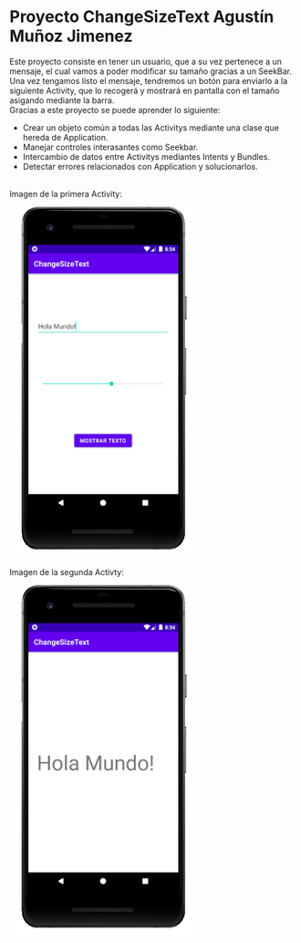 # Proyecto ChangeSizeText Agustín Muñoz Jimenez
Este proyecto consiste en tener un usuario, que a su vez pertenece a un mensaje, el cual vamos a poder modificar
su tamaño gracias a un SeekBar. Una vez tengamos listo el mensaje, tendremos un botón para enviarlo a la
siguiente Activity, que lo recogerá y mostrará en pantalla con el tamaño asigando mediante la barra.
<br>
Gracias a este proyecto se puede aprender lo siguiente:
* Crear un objeto común a todas las Activitys mediante una clase que hereda de Application.
* Manejar controles interasantes como Seekbar.
* Intercambio de datos entre Activitys mediantes Intents y Bundles.
* Detectar errores relacionados con Application y solucionarlos.
<br>
Imagen de la primera Activity:


![Imagen de la primera Activity de mi aplicacion](/app/img/Activity1.png)

Imagen de la segunda Activty:

![Imagen de la segunda Activity de mi aplicacion](/app/img/Activity2.png)
